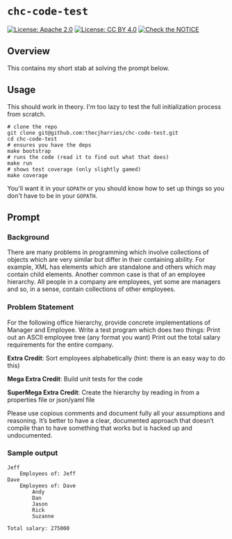 # `chc-code-test`

[![License: Apache 2.0](https://img.shields.io/badge/License-Apache%202.0-blue.svg)](https://opensource.org/licenses/Apache-2.0)
[![License: CC BY 4.0](https://img.shields.io/badge/License-CC%20BY%204.0-lightgrey.svg)](https://creativecommons.org/licenses/by/4.0/)
[![Check the NOTICE](https://img.shields.io/badge/Check%20the-NOTICE-420C3B.svg)](./NOTICE)

## Overview

This contains my short stab at solving the prompt below.

## Usage

This should work in theory. I'm too lazy to test the full initialization process from scratch.

```shell
# clone the repo
git clone git@github.com:thecjharries/chc-code-test.git
cd chc-code-test
# ensures you have the deps
make bootstrap
# runs the code (read it to find out what that does)
make run
# shows test coverage (only slightly gamed)
make coverage
```

You'll want it in your `GOPATH` or you should know how to set up things so you don't have to be in your `GOPATH`.

## Prompt

### Background

There are many problems in programming which involve collections of objects which are very similar but differ in their containing ability. For example, XML has elements which are standalone and others which may contain child elements. Another common case is that of an employee hierarchy. All people in a company are employees, yet some are managers and so, in a sense, contain collections of other employees.

### Problem Statement

For the following office hierarchy, provide concrete implementations of Manager and Employee. Write a test program which does two things:
Print out an ASCII employee tree (any format you want)
Print out the total salary requirements for the entire company.

**Extra Credit**: Sort employees alphabetically (hint: there is an easy way to do this)

**Mega Extra Credit**: Build unit tests for the code

**SuperMega Extra Credit**: Create the hierarchy by reading in from a properties file or json/yaml file

Please use copious comments and document fully all your assumptions and reasoning. It’s better to have a clear, documented approach that doesn’t compile than to have something that works but is hacked up and undocumented.

### Sample output

```
Jeff
    Employees of: Jeff
Dave
    Employees of: Dave
        Andy
        Dan
        Jason
        Rick
        Suzanne

Total salary: 275000
```
